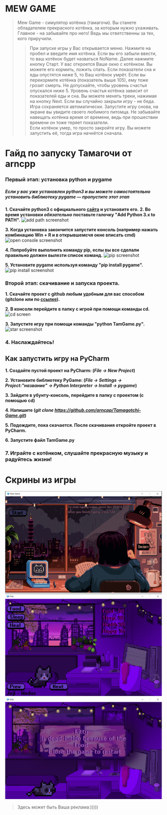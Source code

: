 # MEW GAME #
> Mew Game - симулятор котёнка (тамагочи). Вы станете обладателем прекрасного котёнка,
за которым нужно ухаживать. Главное - на забывайте про него! Ведь мы ответственны за тех, кого приручили.
>> При запуске игры у Вас открывается меню. Нажмите на пробел и введите имя котёнка. Если вы его забыли ввести, 
то ваш котёнок будет назваться NoName. Далее нажмите кнопку Старт. У вас откроется Ваше окно с котёнком. 
Вы можете его кормить, ложить спать. Если показатели сна и еды опустятся ниже 5, то Ваш котёнок умрёт. Если вы
перекормите котёнка (показатель выше 105), ему тоже грозит смерть. Не допускайте, чтобы уровень счастья опускался ниже 5. 
Уровень счастья котёнка зависит от показателей еды и сна. Вы можете менять треки, нажимая на кнопку Next. 
Если вы случайно закрыли игру - не беда. Игра сохраняется автоматически. Запустите игру снова, 
на экране вы увидите своего любимого питомца.
Не забывайте навещать котёнка время от времени, ведь при прошествии времени он тоже теряет показатели.  
Если котёнок умер, то просто закройте игру. Вы можете запустить её, тогда игра начнётся сначала. 

# Гайд по запуску Тамагочи от arncpp
### **Первый этап: установка python и pygame**
##### *Если у вас уже установлен python3 и вы можете самостоятельно установить библиотеку pygame — пропустите этот этап*

**1. Скачайте python3 с официального [сайта](https://www.python.org/downloads/) и установите его.**
**2. Во время установки *обязательно* поставьте галочку "Add Python 3.x to PATH".**
![add path screenshot](https://python-scripts.com/wp-content/uploads/2018/06/win-install-dialog.40e3ded144b0.png)

**3. Когда установка закончится запустите консоль (например нажать комбинацию Win + R и в открывшемсчя окне вписать cmd)**
![open console screenshot](https://b.radikal.ru/b30/2103/79/aeab9b79b642.png)

**4. Попробуйте выполнить команду pip, еслы вы все сделали правильно должен вылезти список команд.**
![pip screenshot](https://b.radikal.ru/b13/2103/83/456ad752e69d.png)

**5. Установите pygame используя команду "pip install pygame".**
![pip install screenshot](https://a.radikal.ru/a32/2103/da/42f713b6d000.png)

### **Второй этап: скачивание и запуска проекта.**
**1. Скачайте проект с github любым удобным для вас способом (gitclone или по [ссылке](https://github.com/arncpp/Tamagotchi-Game.git)).**

**2. В консоли перейдите в папку с игрой при помощи команды cd.**
![cd screen](https://a.radikal.ru/a24/2103/df/919e8eaaf2a3.png)

**3. Запустите игру при помощи команды "python TamGame.py".**
![star screenshot](https://b.radikal.ru/b22/2103/79/4ca653c885c9.png)

### **4. Наслаждайтесь!**

## Как запустить игру на PyCharm ##

**1. Создайте пустой проект на PyCharm: (*File -> New Project*)**

**2. Установите библиотеку PyGame: (*File -> Settings -> Project:"название" -> Python Interpreter -> Install -> pygame*)**

**3. Зайдите в убунту-консоль, перейдите в папку с проектом (с помощью cd)**

**4. Напишите (***git clone https://github.com/arncpp/Tamagotchi-Game.git***)**

**5. Подождите, пока скачается. После скачивания откройте проект в PyCharm.**

**6. Запустите файл TamGame.py**

### **7. Играйте с котёнком, слушайте прекрасную музыку и радуйтесь жизни!**

# Скрины из игры #
![Menu](screenshots/menu.PNG "Игровое меню")
![Game](screenshots/s2.PNG "Игровой процесс")
![Dead](screenshots/dead.PNG "Конец игры")

> Здесь может быть
  Ваша реклама:)))))

